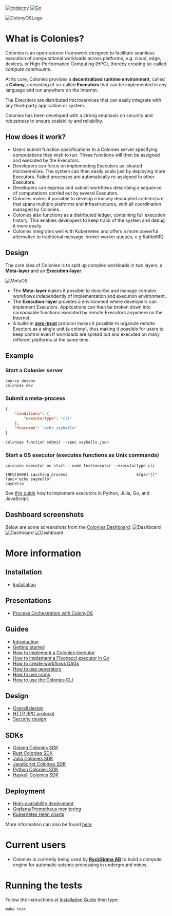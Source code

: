 [![codecov](https://codecov.io/gh/colonyos/colonies/branch/main/graph/badge.svg?token=1D4O2JVSJL)](https://codecov.io/gh/colonyos/colonies)
[![Go](https://github.com/colonyos/colonies/actions/workflows/go.yml/badge.svg)](https://github.com/colonyos/colonies/actions/workflows/go.yml)

![ColonyOSLogo](docs/images/ColonyOsLogoNoShaddow2.png)

# What is Colonies?
Colonies is an open-source framework designed to facilitate seamless execution of computational workloads across platforms, e.g. cloud, edge, devices, or High-Performance Computing (HPC), thereby creating so-called *compute continuums*. 

At its core, Colonies provides a **decentralized runtime environment**, called a **Colony**, consisting of so-called **Executors** that can be implemented in any language and run anywhere on the Internet. 

The Executors are distributed microservices that can easily integrate with any third-party application or system. 

Colonies has been developed with a strong emphasis on security and robustness to ensure scalability and reliability.

## How does it work? 
* Users submit function specifications to a Colonies server specifying computations they wish to run. These functions will then be assigned and executed by the Executors.
* Developers can focus on implementing Executors as isloated microservices. The system can then easily scale just by deploying more Executors. Failed processes are automatically re-assigned to other Executors.
* Developers can express and submit workflows describing a sequence of computations carried out by several Executors.
* Colonies makes it possible to develop a loosely decoupled architecture that spans multiple platforms and infrastructures, with all coordination managed by Colonies.
* Colonies also functions as a distributed ledger, containing full execution history. This enables developers to keep track of the system and debug it more easily.
* Colonies integrates well with Kubernetes and offers a more powerful alternative to traditional message-broker worker queues, e.g RabbitMQ.

## Design
The core idea of Colonies is to split up complex workloads in two layers, a **Meta-layer** and an **Execution-layer**.

![MetaOS](docs/images/arch.png)

* The **Meta-layer** makes it possible to describe and manage complex workflows independently of implementation and execution environment.
* The **Execution-layer** provides a environment where developers can implement Executors. Applications can then be broken down into composable functions executed by remote Executors anywhere on the Internet.
* A build-in **[zero-trust](https://en.wikipedia.org/wiki/Zero_trust_security_model)** protocol makes it possible to organize remote Exectors as a single unit (a colony), thus making it possible for users to keep control even if workloads are spread out and executed on many different platforms at the same time. 

## Example
### Start a Colonier server
```console
source devenv
colonies dev 
```

### Submit a meta-process
```json
{
    "conditions": {
        "executortype": "cli"
    },
    "funcname": "echo sayhello"
}
```

```console
colonies function submit --spec sayhello.json 
```

### Start a OS executor (executes functions as Unix commands)
```console
colonies executor os start --name testexecutor --executortype cli 

INFO[0000] Lauching process                              Args="[]" Func="echo sayhello"
sayhello
```

See [this guide](docs/Executor.md) how to implement executors in Python, Julia, Go, and JavaScript.

## Dashboard screenshots
Below are some screenshots from the [Colonies Dashboard](https://github.com/colonyos/dashboard):
![Dashboard](docs/images/dashboard1.png)
![Dashboard](docs/images/dashboard2.png)
![Dashboard](docs/images/dashboard3.png)

# More information
## Installation
* [Installation](docs/Installation.md)
## Presentations
* [Process Orchestration with ColonyOS](docs/Colonies.pptx)
## Guides
* [Introduction](docs/Introduction.md)
* [Getting started](docs/GettingStarted.md)
* [How to implement a Colonies executor](docs/Executor.md)
* [How to implement a Fibonacci executor in Go](docs/GoTutorial.md)
* [How to create workflows DAGs](docs/Workflows.md)
* [How to use generators](docs/Generators.md)
* [How to use crons](docs/Crons.md)
* [How to use the Colonies CLI](docs/CLI.md)
## Design
* [Overall design](docs/Design.md)
* [HTTP RPC protocol](docs/RPC.md)
* [Security design](docs/Security.md)
## SDKs
* [Golang Colonies SDK](https://github.com/colonyos/colonies/tree/main/pkg/client)
* [Rust Colonies SDK](https://github.com/colonyos/rust)
* [Julia Colonies SDK](https://github.com/colonyos/Colonies.jl)
* [JavaScript Colonies SDK](https://github.com/colonyos/colonies.js)
* [Python Colonies SDK](https://github.com/colonyos/pycolonies)
* [Haskell Colonies SDK](https://github.com/colonyos/haskell)
## Deployment
* [High-availability deployment](docs/HADeployment.md)
* [Grafana/Prometheus monitoring](docs/Monitoring.md)
* [Kubernetes Helm charts](https://github.com/colonyos/helm)

More information can also be found [here](https://colonyos.io).

# Current users
* Colonies is currently being used by **[RockSigma AB](https://www.rocksigma.com)** to build a compute engine for automatic seismic processing in underground mines. 

# Running the tests
Follow the instructions at [Installation Guide](./docs/Installation.md) then type:
```console
make test
```
